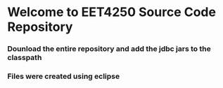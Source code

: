 # Welcome to EET4250 Source Code Repository


### Dounload the entire repository and add the jdbc jars to the classpath
### Files were created using eclipse

